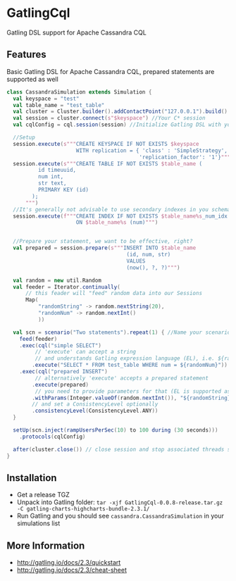 GatlingCql
==========

Gatling DSL support for Apache Cassandra CQL

Features
--------

Basic Gatling DSL for Apache Cassandra CQL, prepared statements are supported as well

```scala
class CassandraSimulation extends Simulation {
  val keyspace = "test"
  val table_name = "test_table"
  val cluster = Cluster.builder().addContactPoint("127.0.0.1").build()
  val session = cluster.connect(s"$keyspace") //Your C* session
  val cqlConfig = cql.session(session) //Initialize Gatling DSL with your session

  //Setup
  session.execute(s"""CREATE KEYSPACE IF NOT EXISTS $keyspace 
                      WITH replication = { 'class' : 'SimpleStrategy', 
                                          'replication_factor': '1'}""")
  session.execute(s"""CREATE TABLE IF NOT EXISTS $table_name (
          id timeuuid,
          num int,
          str text,
          PRIMARY KEY (id)
        );
      """)
  //It's generally not advisable to use secondary indexes in you schema
  session.execute(f"""CREATE INDEX IF NOT EXISTS $table_name%s_num_idx 
                      ON $table_name%s (num)""")


  //Prepare your statement, we want to be effective, right?
  val prepared = session.prepare(s"""INSERT INTO $table_name 
                                      (id, num, str) 
                                      VALUES 
                                      (now(), ?, ?)""")

  val random = new util.Random
  val feeder = Iterator.continually( 
      // this feader will "feed" random data into our Sessions
      Map(
          "randomString" -> random.nextString(20), 
          "randomNum" -> random.nextInt()
          ))

  val scn = scenario("Two statements").repeat(1) { //Name your scenario
    feed(feeder)
    .exec(cql("simple SELECT") 
         // 'execute' can accept a string 
         // and understands Gatling expression language (EL), i.e. ${randomNum}
        .execute("SELECT * FROM test_table WHERE num = ${randomNum}")) 
    .exec(cql("prepared INSERT")
         // alternatively 'execute' accepts a prepared statement
        .execute(prepared)
         // you need to provide parameters for that (EL is supported as well)
        .withParams(Integer.valueOf(random.nextInt()), "${randomString}")
        // and set a ConsistencyLevel optionally
        .consistencyLevel(ConsistencyLevel.ANY)) 
  }

  setUp(scn.inject(rampUsersPerSec(10) to 100 during (30 seconds)))
    .protocols(cqlConfig)

  after(cluster.close()) // close session and stop associated threads started by the Java/Scala driver
}
```


Installation
------------

* Get a release TGZ
* Unpack into Gatling folder: ``tar -xjf GatlingCql-0.0.8-release.tar.gz -C gatling-charts-highcharts-bundle-2.3.1/``
* Run Gatling and you should see ``cassandra.CassandraSimulation`` in your simulations list

More Information
----------------
* http://gatling.io/docs/2.3/quickstart
* http://gatling.io/docs/2.3/cheat-sheet
